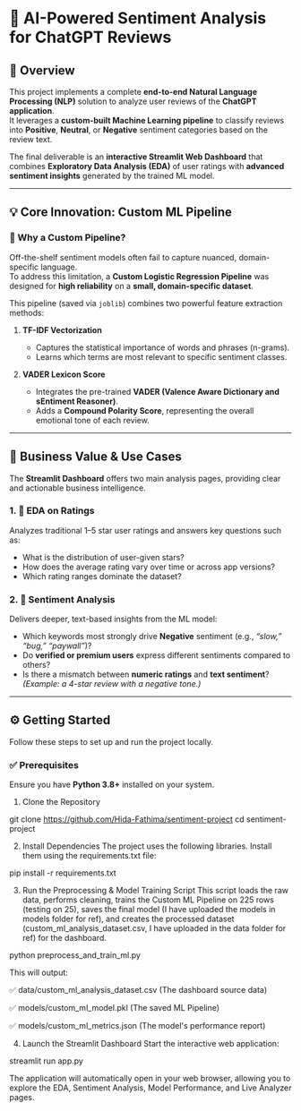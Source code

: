 # 💬 AI-Powered Sentiment Analysis for ChatGPT Reviews

## 📘 Overview
This project implements a complete **end-to-end Natural Language Processing (NLP)** solution to analyze user reviews of the **ChatGPT application**.  
It leverages a **custom-built Machine Learning pipeline** to classify reviews into **Positive**, **Neutral**, or **Negative** sentiment categories based on the review text.

The final deliverable is an **interactive Streamlit Web Dashboard** that combines **Exploratory Data Analysis (EDA)** of user ratings with **advanced sentiment insights** generated by the trained ML model.

---

## 💡 Core Innovation: Custom ML Pipeline

### 🧠 Why a Custom Pipeline?
Off-the-shelf sentiment models often fail to capture nuanced, domain-specific language.  
To address this limitation, a **Custom Logistic Regression Pipeline** was designed for **high reliability** on a **small, domain-specific dataset**.

This pipeline (saved via `joblib`) combines two powerful feature extraction methods:

1. **TF-IDF Vectorization**
   - Captures the statistical importance of words and phrases (n-grams).
   - Learns which terms are most relevant to specific sentiment classes.

2. **VADER Lexicon Score**
   - Integrates the pre-trained **VADER (Valence Aware Dictionary and sEntiment Reasoner)**.
   - Adds a **Compound Polarity Score**, representing the overall emotional tone of each review.

---

## 💼 Business Value & Use Cases

The **Streamlit Dashboard** offers two main analysis pages, providing clear and actionable business intelligence.

### 1. 🧭 EDA on Ratings
Analyzes traditional 1–5 star user ratings and answers key questions such as:
- What is the distribution of user-given stars?
- How does the average rating vary over time or across app versions?
- Which rating ranges dominate the dataset?

### 2. 🤖 Sentiment Analysis
Delivers deeper, text-based insights from the ML model:
- Which keywords most strongly drive **Negative** sentiment (e.g., *“slow,” “bug,” “paywall”*)?
- Do **verified or premium users** express different sentiments compared to others?
- Is there a mismatch between **numeric ratings** and **text sentiment**?  
  *(Example: a 4-star review with a negative tone.)*

---

## ⚙️ Getting Started

Follow these steps to set up and run the project locally.

### ✅ Prerequisites
Ensure you have **Python 3.8+** installed on your system.

1. Clone the Repository

git clone https://github.com/Hida-Fathima/sentiment-project
cd sentiment-project


2. Install Dependencies
The project uses the following libraries. Install them using the requirements.txt file:


pip install -r requirements.txt


3. Run the Preprocessing & Model Training Script
This script loads the raw data, performs cleaning, trains the Custom ML Pipeline on 225 rows (testing on 25), saves the final model (I have uploaded the models in models folder for ref), and creates the processed dataset (custom_ml_analysis_dataset.csv, I have uploaded in the data folder for ref) for the dashboard.

python preprocess_and_train_ml.py


This will output:

✅ data/custom_ml_analysis_dataset.csv (The dashboard source data)

✅ models/custom_ml_model.pkl (The saved ML Pipeline)

✅ models/custom_ml_metrics.json (The model's performance report)

4. Launch the Streamlit Dashboard
Start the interactive web application:

streamlit run app.py


The application will automatically open in your web browser, allowing you to explore the EDA, Sentiment Analysis, Model Performance, and Live Analyzer pages.
